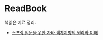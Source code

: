 # ReadBook
책읽은 자료 정리.

- [스프링 입문을 위한 자바 객체지향의 원리와 이해](https://github.com/choi1204/ReadBook/tree/main/oop)
